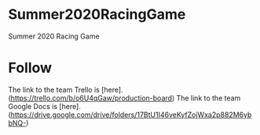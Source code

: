 # Summer2020RacingGame
Summer 2020 Racing Game

# Follow
The link to the team Trello is [here].(https://trello.com/b/o6U4qGaw/production-board)
The link to the team Google Docs is [here].(https://drive.google.com/drive/folders/17BtU1I46veKyfZojWxa2p882M6ybbNQ-)
